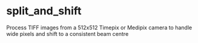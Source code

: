 # split_and_shift
Process TIFF images from a 512x512 Timepix or Medipix camera to handle wide pixels and shift to a consistent beam centre
